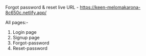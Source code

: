 Forgot password & reset live URL - https://keen-melomakarona-8c650c.netlify.app/

All pages:-

1. Login page
2. Signup page
3. Forgot-password
4. Reset-password
